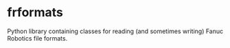 # frformats

Python library containing classes for reading (and sometimes writing)
Fanuc Robotics file formats.
